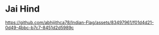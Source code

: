 ﻿# Jai Hind


https://github.com/abhijithca78/Indian-Flag/assets/83497961/f01d4d21-0d49-4bbc-b7c7-8451d2d5989c

